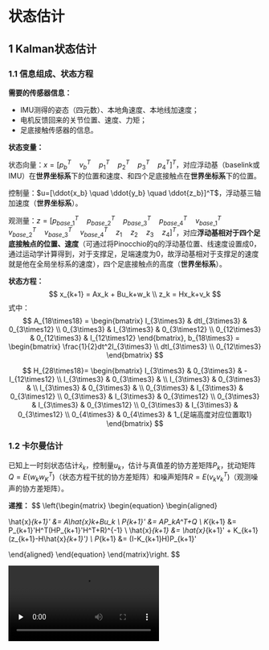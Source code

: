 # 状态估计

## 1 Kalman状态估计

### 1.1 信息组成、状态方程

**需要的传感器信息：**

-   IMU测得的姿态（四元数）、本地角速度、本地线加速度；
-   电机反馈回来的关节位置、速度、力矩；
-   足底接触传感器的信息。

**状态变量：**

状态向量：$x=[p_{b}^T \quad v_b^T \quad p_1^T \quad p_2^T \quad p_3^T \quad p_4^T]^T$，对应浮动基（baselink或IMU）在**世界坐标系**下的位置和速度、和四个足底接触点在**世界坐标系**下的位置。

控制量：$u=[\ddot{x_b} \quad \ddot{y_b} \quad \ddot{z_b}]^T$，浮动基三轴加速度（**世界坐标系**）。

观测量：$z=[p_{base\_1}^T \quad p_{base\_2}^T \quad p_{base\_3}^T \quad p_{base\_4}^T \quad v_{base\_1}^T \quad v_{base\_2}^T \quad v_{base\_3}^T \quad v_{base\_4}^T \quad z_1 \quad z_2 \quad z_3 \quad z_4 ]^T$，对应**浮动基相对于四个足底接触点的位置、速度**（可通过将Pinocchio的q的浮动基位置、线速度设置成0，通过运动学计算得到，对于支撑足，足端速度为0，故浮动基相对于支撑足的速度就是他在全局坐标系的速度），四个足底接触点的高度（**世界坐标系**）。

**状态方程：**
$$
x_{k+1} = Ax_k + Bu_k+w_k \\
z_k = Hx_k+v_k
$$
式中：
$$
A_{18\times18} = 
\begin{bmatrix}
I_{3\times3} & dtI_{3\times3} & 0_{3\times12} \\
0_{3\times3} & I_{3\times3} & 0_{3\times12} \\
0_{12\times3} & 0_{12\times3} & I_{12\times12}
\end{bmatrix},
b_{18\times3} = 
\begin{bmatrix}
\frac{1}{2}dt^2I_{3\times3} \\
dtI_{3\times3} \\
0_{12\times3}
\end{bmatrix}
$$

$$
H_{28\times18}=
\begin{bmatrix}
I_{3\times3} & 0_{3\times3} & -I_{12\times12} \\
I_{3\times3} & 0_{3\times3} & \\
I_{3\times3} & 0_{3\times3} & \\
I_{3\times3} & 0_{3\times3} & \\
0_{3\times3} & I_{3\times3} & 0_{3\times12} \\
0_{3\times3} & I_{3\times3} & 0_{3\times12} \\
0_{3\times3} & I_{3\times3} & 0_{3\times12} \\
0_{3\times3} & I_{3\times3} & 0_{3\times12} \\
0_{4\times3} & 0_{4\times3} & 1_{足端高度对应位置取1}
\end{bmatrix}
$$

### 1.2 卡尔曼估计

已知上一时刻状态估计$\hat{x}_k$，控制量$u_k$，估计与真值差的协方差矩阵$P_k$，扰动矩阵$Q=E(w_kw_K^T)$（状态方程干扰的协方差矩阵）和噪声矩阵$R=E(v_kv_k^T)$（观测噪声的协方差矩阵）。

**递推：**
$$
\left\{\begin{matrix}
\begin{equation}
\begin{aligned}

\hat{x}_{k+1}' &=  A\hat{x}_k+Bu_k \\
P_{k+1}' &= AP_kA^T+Q \\
K_{k+1} &= P_{k+1}'H^T(HP_{k+1}'H^T+R)^{-1} \\
\hat{x}_{k+1} &= \hat{x}_{k+1}' + K_{k+1}(z_{k+1}-H\hat{x}_{k+1}') \\
P_{k+1} &= (I-K_{k+1}H)P_{k+1}'

\end{aligned}
\end{equation}
\end{matrix}\right.
$$

<video id="video" controls="" src="https://typora-picture-01.oss-cn-shenzhen.aliyuncs.com/image/kalman%E8%B8%8F%E6%AD%A5.mp4" preload="none" >

## 2. Hector 状态估计：voi视觉惯性里程计

### 2.1 intel realsense T265

<video id="video" controls="" src="https://typora-picture-01.oss-cn-shenzhen.aliyuncs.com/image/voi%E5%89%8D%E8%BF%9B.mp4" preload="none" >

<video id="video" controls="" src="https://typora-picture-01.oss-cn-shenzhen.aliyuncs.com/image/voi%E8%B8%8F%E6%AD%A5.mp4" preload="none" >
